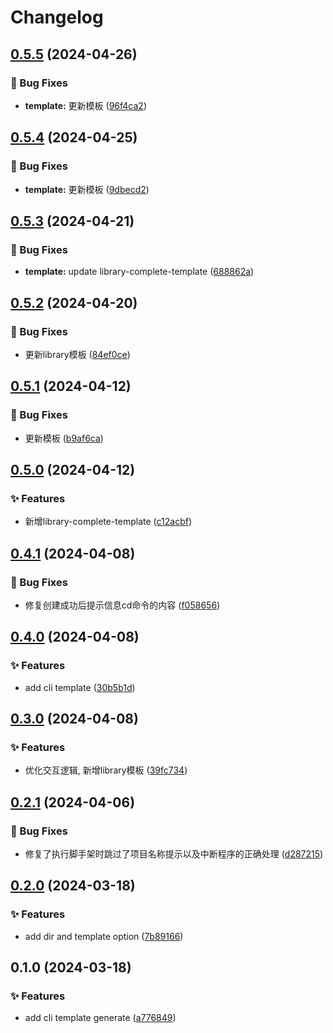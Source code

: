 # Changelog

## [0.5.5](https://github.com/hacxy/create-ts-frame/compare/v0.5.4...v0.5.5) (2024-04-26)


### 🐛 Bug Fixes

* **template:** 更新模板 ([96f4ca2](https://github.com/hacxy/create-ts-frame/commit/96f4ca29c64e39b5b87fbc94fd4fbe2bcfd96024))

## [0.5.4](https://github.com/hacxy/create-ts-frame/compare/v0.5.3...v0.5.4) (2024-04-25)


### 🐛 Bug Fixes

* **template:** 更新模板 ([9dbecd2](https://github.com/hacxy/create-ts-frame/commit/9dbecd27e4fc74814b205ed1211b67c49833e723))

## [0.5.3](https://github.com/hacxy/create-ts-frame/compare/v0.5.2...v0.5.3) (2024-04-21)


### 🐛 Bug Fixes

* **template:** update library-complete-template ([688862a](https://github.com/hacxy/create-ts-frame/commit/688862ad3c2d1c57499cc338366997c0fb413552))

## [0.5.2](https://github.com/hacxy/create-ts-frame/compare/v0.5.1...v0.5.2) (2024-04-20)


### 🐛 Bug Fixes

* 更新library模板 ([84ef0ce](https://github.com/hacxy/create-ts-frame/commit/84ef0ced2bdd7b97969aa0d785cbc7e20299d3ac))

## [0.5.1](https://github.com/hacxy/create-ts-frame/compare/v0.5.0...v0.5.1) (2024-04-12)


### 🐛 Bug Fixes

* 更新模板 ([b9af6ca](https://github.com/hacxy/create-ts-frame/commit/b9af6ca2780fc25d8805ffda00ef85a78048ad8c))

## [0.5.0](https://github.com/hacxy/create-ts-frame/compare/v0.4.1...v0.5.0) (2024-04-12)


### ✨ Features

* 新增library-complete-template ([c12acbf](https://github.com/hacxy/create-ts-frame/commit/c12acbfad48e22e5c62b95376d366ae4e0666d68))

## [0.4.1](https://github.com/hacxy/create-ts-frame/compare/v0.4.0...v0.4.1) (2024-04-08)


### 🐛 Bug Fixes

* 修复创建成功后提示信息cd命令的内容 ([f058656](https://github.com/hacxy/create-ts-frame/commit/f05865602b4a9103d28b1232d25049106c847e5f))

## [0.4.0](https://github.com/hacxy/create-ts-frame/compare/v0.3.0...v0.4.0) (2024-04-08)


### ✨ Features

* add cli template ([30b5b1d](https://github.com/hacxy/create-ts-frame/commit/30b5b1d69e07cfb6aed3d79d67b8d3b7607311e4))

## [0.3.0](https://github.com/hacxy/create-ts-frame/compare/v0.2.1...v0.3.0) (2024-04-08)


### ✨ Features

* 优化交互逻辑, 新增library模板 ([39fc734](https://github.com/hacxy/create-ts-frame/commit/39fc734b683c7f2a5747d5e30dd3760b9213a7e9))

## [0.2.1](https://github.com/hacxy/create-ts-frame/compare/v0.2.0...v0.2.1) (2024-04-06)


### 🐛 Bug Fixes

* 修复了执行脚手架时跳过了项目名称提示以及中断程序的正确处理 ([d287215](https://github.com/hacxy/create-ts-frame/commit/d2872156554b229d755d82c8448ea407a6f2b46f))

## [0.2.0](https://github.com/hacxy/create-ts-frame/compare/v0.1.0...v0.2.0) (2024-03-18)


### ✨ Features

* add dir and template option ([7b89166](https://github.com/hacxy/create-ts-frame/commit/7b891661b8baddbf61a89214d137ea951ae0d5bb))

## 0.1.0 (2024-03-18)


### ✨ Features

* add cli template generate ([a776849](https://github.com/hacxy/create-tsapp/commit/a776849480a4a6266ea403df65bc3021832dd0c6))
